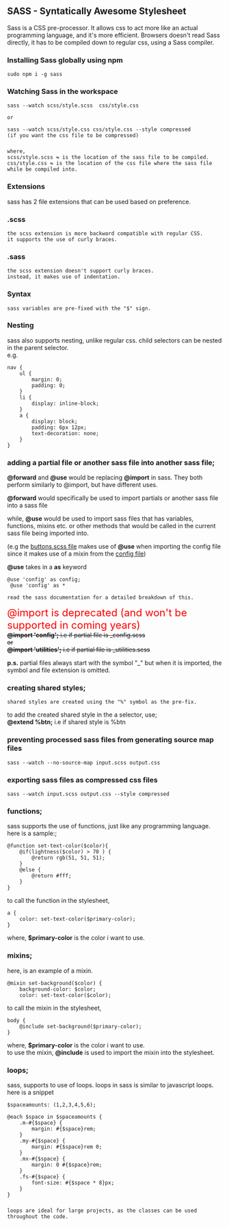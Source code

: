 ## SASS - Syntatically Awesome Stylesheet
Sass is a CSS pre-processor. It allows css to act more like an actual programming language, and it's more efficient.
Browsers doesn't read Sass directly, it has to be compiled down to regular css, using a Sass compiler.

### Installing Sass globally using npm
    sudo npm i -g sass

### Watching Sass in the workspace
    sass --watch scss/style.scss  css/style.css

    or 

    sass --watch scss/style.css css/style.css --style compressed
    (if you want the css file to be compressed)
###
    where,
    scss/style.scss ⇋ is the location of the sass file to be compiled.
    css/style.css ⇋ is the location of the css file where the sass file while be compiled into.

### Extensions
sass has 2 file extensions that can be used based on preference.

### .scss
    the scss extension is more backward compatible with regular CSS.
    it supports the use of curly braces.
### .sass
    the scss extension doesn't support curly braces.
    instead, it makes use of indentation.


### Syntax
    sass variables are pre-fixed with the "$" sign.

### Nesting
sass also supports nesting, unlike regular css.
child selectors can be nested in the parent selector.
<br>
e.g.

    nav {
        ul {
            margin: 0;
            padding: 0;
        }
        li {
            display: inline-block;
        }
        a {
            display: block;
            padding: 6px 12px;
            text-decoration: none;
        }
    }


### adding a partial file or another sass file into another sass file;
<b>@forward</b> and <b>@use</b> would be replacing <b>@import</b> in sass. They both perform similarly to @import, but have different uses.

<b>@forward</b> would specifically be used to import partials or another sass file into a sass file

while, <b>@use</b> would be used to import sass files that has variables, functions, mixins etc. or other methods that would be called in the current sass file being imported into.

(e.g the [buttons.scss file](scss/_buttons.scss) makes use of <b>@use</b> when importing the config file since it makes use of a mixin from the [config file](scss/_config.scss))

<b>@use</b> takes in a <b>as</b> keyword
<code>    
    @use 'config' as config; <br>
    @use 'config' as *
</code>
            
    read the sass documentation for a detailed breakdown of this.



<div style="color:red; font-size: 1.5rem">
    @import is deprecated (and won't be supported in coming years)
</div>
<div style="text-decoration: line-through">
    <b>@import 'config';</b>
    i.e if partial file is _config.scss
    <br>
    or
    <br>
    <b>@import 'utilities';</b>
    i.e if partial file is _utilities.scss
</div>

<b>p.s.</b> partial files always start with the symbol "_" but when it is imported, the symbol and file extension is omitted.

### creating shared styles;
    shared styles are created using the "%" symbol as the pre-fix.
to add the created shared style in the a selector, use;
<br>
<b>@extend %btn;</b>
i.e if shared style is %btn

### preventing processed sass files from generating source map files
    sass --watch --no-source-map input.scss output.css

### exporting sass files as compressed css files
    sass --watch input.scss output.css --style compressed

### functions;
sass supports the use of functions, just like any programming language. here is a sample:;

    @function set-text-color($color){
        @if(lightness($color) > 70 ) {
            @return rgb(51, 51, 51);
        }
        @else {
            @return #fff;
        }
    }

to call the function in the stylesheet,

    a {
        color: set-text-color($primary-color);
    }
where, <b>$primary-color</b> is the color i want to use.


### mixins;
here, is an example of a mixin.

    @mixin set-background($color) {
        background-color: $color;
        color: set-text-color($color);

to call the mixin in the stylesheet,

    body {
        @include set-background($primary-color);
    }
where, <b>$primary-color</b> is the color i want to use.
<br>
to use the mixin, <b>@include</b> is used to import the mixin into the stylesheet.


### loops;
sass, supports to use of loops.
loops in sass is similar to javascript loops.
here is a snippet
   
    $spaceamounts: (1,2,3,4,5,6); 
<!-- this is  the variable, to be looped through -->

    @each $space in $spaceamounts {
        .m-#{$space} {
            margin: #{$space}rem;
        }
        .my-#{$space} {
            margin: #{$space}rem 0;
        }
        .mx-#{$space} {
            margin: 0 #{$space}rem;
        }
        .fs-#{$space} {
            font-size: #{$space * 8}px;
        }
    }
###
    loops are ideal for large projects, as the classes can be used throughout the code.
